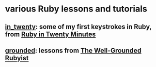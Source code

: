 # various Ruby lessons and tutorials


## [in_twenty](/in_twenty): some of my first keystrokes in Ruby, from [Ruby in Twenty Minutes](https://www.ruby-lang.org/en/documentation/quickstart/)
## [grounded](/grounded): lessons from [The Well-Grounded Rubyist](https://livebook.manning.com/book/the-well-grounded-rubyist-third-edition/about-this-book/)


